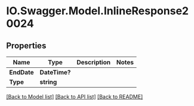 # IO.Swagger.Model.InlineResponse20024
## Properties

Name | Type | Description | Notes
------------ | ------------- | ------------- | -------------
**EndDate** | **DateTime?** |  | 
**Type** | **string** |  | 

[[Back to Model list]](../README.md#documentation-for-models) [[Back to API list]](../README.md#documentation-for-api-endpoints) [[Back to README]](../README.md)

